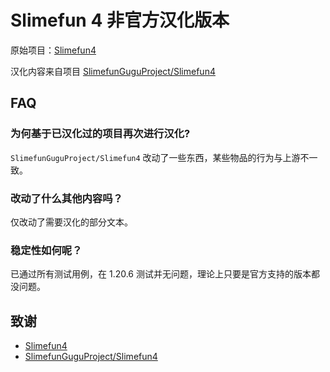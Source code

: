# Slimefun 4 非官方汉化版本

原始项目：[Slimefun4](https://github.com/Slimefun/Slimefun4)

汉化内容来自项目 [SlimefunGuguProject/Slimefun4](https://github.com/SlimefunGuguProject/Slimefun4)

## FAQ

### 为何基于已汉化过的项目再次进行汉化?

`SlimefunGuguProject/Slimefun4` 改动了一些东西，某些物品的行为与上游不一致。

### 改动了什么其他内容吗？

仅改动了需要汉化的部分文本。

### 稳定性如何呢？

已通过所有测试用例，在 1.20.6 测试并无问题，理论上只要是官方支持的版本都没问题。

## 致谢

- [Slimefun4](https://github.com/Slimefun/Slimefun4)
- [SlimefunGuguProject/Slimefun4](https://github.com/SlimefunGuguProject/Slimefun4)
